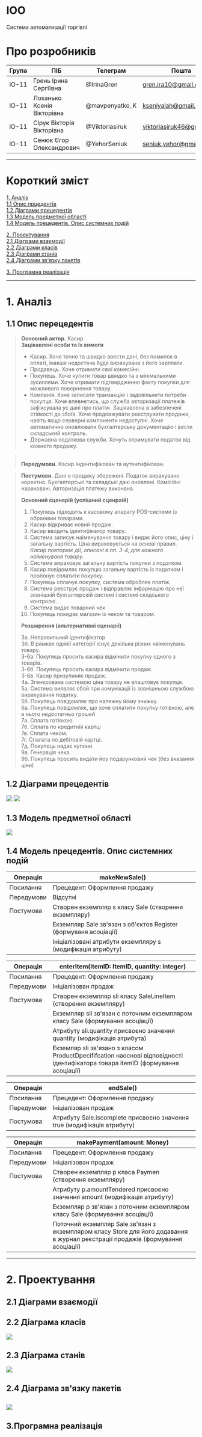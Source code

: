 # IOO
Система автоматизації торгівлі
# Про розробників
|Група|ПІБ|Телеграм|Пошта|
|-----|---|-|-|
|ІО-11|Грень Ірина Сергіївна     |@IrinaGren|gren.ira10@gmail.com|
|ІО-11|Лоханько Ксенія Вікторівна|@mavpenyatko_K|kseniyalah@gmail.com|
|ІО-11|Сірук Вікторія Вікторівна |@Viktoriasiruk|viktoriasiruk46@gmail.com|
|ІО-11|Сенюк Єгор Олександрович  |@YehorSeniuk|seniuk.yehor@gmail.com|
---
# Короткий зміст

[1. Аналіз](#1) <br />
    [1.1 Опис прцедентів](#1.1) <br/>
    [1.2 Діаграми прецедентів](#1.2) <br/>
    [1.3 Модель предметної області](#1.3) <br/>
    [1.4 Модель прецедентів. Опис системних подій](#1.4)<br/>

[2. Проектування](#2)<br/>
    [2.1 Діаграми взаємодії](#2.1)<br/>
    [2.2 Діаграми класів](#2.2) <br/>
    [2.3 Діаграми станів](#2.3) <br/>
    [2.4 Діаграми зв'язку пакетів](#2.4) <br/>

[3. Програмна реалізація](#3) <br/>

---
# <a name="1">1. Аналіз</a>
## <a name="1.1">1.1 Опис перецедентів</a>
><b>Основний актор.</b> Касир<br/>
><b>Зацікавлені особи та їх вимоги</b><br/>
> - Касир. Хоче точно та швидко ввести дані, без помилок в оплаті, інакше недостача буде вирахувана з його зарплати.
> - Продавець. Хоче отримати свої комесійні.
> - Покупець. Хоче купити товар швидко та з мінімальними зусиллями. Хоче отримати підтвердження факту покупки для можливого повернення товару.
> - Компанія. Хоче записати транзакцію і задовільнити потреби покупця. Хоче впевнетись, що служба авторизації платежів зафіксувала ус дані про платіж.
> Зацікавлена в забезпечені стійкості до збоїв. Хоче продовжувати реєструвати продажи, навіть якщо серверні компоненти недоступні. Хоче автоматично
> оновлювати бухгалтерську документацію і вести складський контроль.
> - Державна податкова служби. Хочуть отримувати податок від кожного продажу.

> <br/><b>Передумови.</b> Касир індентифікован та аутентифікован.<br/>

> <b>Постумови.</b> Дані о продажу збережені. Податок вирахувано коректно. Бухгалтерські та складські дані оновлені. Комісійні нараховані. Авторизація платежу виконана.<br/>
> 
> <b>Основний сценарій (успішний сценраій)</b>
> 1. Покупець підходить к касовому апарату POS-системи із обраними товарами.
> 2. Касир відкриває новий продаж.
> 3. Касир вводить ідентифікатор товару.
> 4. Система записує наіменування товару і видає його опис, ціну і загальну вартість. Ціна вираховується на основі правил.<br/>
><i>Касир повторює дії, описані в пп. 3-4, для кожного наіменуваня товару.</i>
> 5. Система вираховує загальну вартість покупки з податком.
> 6. Касир повідомляє покупцю загальну вартість із податком і пропонує сплатити покупку.
> 7. Покупець сплачує покупку, система обробляє платіж.
> 8. Система реєструє продаж і відправляє інформацію про неї зовнішній бухгалтерскій системі і системі склдського контролю.
> 9. Система видає товарний чек
> 10. Покупець покидає магазин із чеком та товаром.<br/>
> 
> <b>Розширення (альтернативні сценарії)</b>
> 
> 3а. Неправильний ідентифікатор <br/>
> 3б. В рамках однієї категорії існує декілька різних наіменувань товару.<br/>
> 3-6а. Покупець просить касира відмінити покупку одного з товарів. <br/>
> 3-6б. Покупець просить касира відмінити продаж. <br/>
> 3-6в. Касир призупиняє продаж. <br/>
> 4а. Згенерована системою ціна товару не влаштовує покупця. <br/>
> 5а. Система виявляє сбой при комунікації із зовнішньою службою вирахування податку. <br/>
> 5б. Покупець повідомляє про належну йому знижку. <br/>
> 6а. Покупець повідомляє, що хоче сплатити покупку готівкою, але в нього недостатньо грошей <br/>
> 7a. Сплата готівкою. <br/>
> 7б. Сплата по кредитній картці <br/>
> 7в. Сплата чеком. <br/>
> 7г. Спалата по дебітовій картці. <br/>
> 7д. Покупець надає купони. <br/>
> 9а. Генерація чека. <br/>
> 9б. Покупець просить видати йоу подарунковий чек (без вказання ціни) <br/>
## <a name="1.2">1.2 Діаграми прецедентів</a>
<img src="img/UseCaseDiagram.png"></img>
<img src="img/SequenceDiagram.png"></img>
## <a name="1.3">1.3 Модель предметної області</a>
<img src="img/DomainModel.png"/></img>
## <a name="1.4">1.4 Модель прецедентів. Опис системних подій</a>
|Операція|makeNewSale()|
|--------|-------------------------------------------|
|Посилання|Прецедент: Оформлення продажу|
|Передумови|Відсутні|
|Постумова|Створен екземпляр s класу Sale (створення екземпляру)|
||Екземпляр Sale зв'язан з об'єктов Register (формуваня асоціації)|
||Ініціалізовані атрибути екземпляру s (модифікація атрибуту)|

|Операція|enterItem(itemID: ItemID, quantity: integer)|
|--------|-------------------------------------------|
|Посилання|Прецедент: Оформлення продажу|
|Передумови|Ініціалізован продаж|
|Постумова|Створен екземпляр sli класу SaleLineItem (створення екземпляру)|
||Екземпляр sli зв'язан с поточним екземпляром класу Sale (формування асоціації)|
||Атрибуту sli.quantity присвоєно значення quantity (модифікація атрибута)|
||Екземляр sli зв'язано з класом ProductDpecififcation наоснові відповідності ідентифікатора товара itemID (формування асоціації)|

|Операція|endSale()|
|--------|-------------------------------------------|
|Посилання|Прецедент: Оформлення продажу|
|Передумови|Ініціалізован продаж|
|Постумова|Атрибуту Sale.iscomplete присвоєно значення true (модифікація атрибуту)|

|Операція|makePayment(amount: Money)|
|--------|-------------------------------------------|
|Посилання|Прецедент: Оформлення продажу|
|Передумови|Ініціалізован продаж|
|Постумова|Створен екземпляр p класа Paymen (створення екземпляру)|
||Атрибуту p.amountTendered присвоєно значення amount (модифікація атрибуту)|
||Екземпляр p зв'язан з поточним екземпляром класу Sale (формування асоціації)|
||Поточний екземпляр Sale зв'язан з екземпляром класу Store для його додавання в журнал реєстрації продажів (формування асоціації)|

---
# <a name="2">2. Проектування</a>
## <a name="2.1">2.1 Діаграми взаємодії</a>
## <a name="2.2">2.2 Діаграма класів</a>
<img src="img/ClassDiagram.png"></img>
## <a name="2.3">2.3 Діаграма станів</a>
<img src="img/StateDiagram.png"></img>
## <a name="2.4">2.4 Діаграма зв'язку пакетів</a>
<img src="img/PackagesDiagram.png"></img>
---
## <a>3.Програмна реалізація</a>
